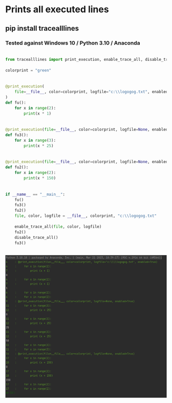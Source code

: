 # Prints all executed lines 

## pip install tracealllines

### Tested against Windows 10 / Python 3.10 / Anaconda 




```python

from tracealllines import print_execution, enable_trace_all, disable_trace_all

colorprint = "green"


@print_execution(
    file=__file__, color=colorprint, logfile="c:\\logogog.txt", enabled=True
)
def fu():
    for x in range(2):
        print(x * 1)


@print_execution(file=__file__, color=colorprint, logfile=None, enabled=True)
def fu3():
    for x in range(3):
        print(x * 25)


@print_execution(file=__file__, color=colorprint, logfile=None, enabled=True)
def fu2():
    for x in range(2):
        print(x * 150)


if __name__ == "__main__":
    fu()
    fu3()
    fu2()
    file, color, logfile = __file__, colorprint, "c:\\logogog.txt"

    enable_trace_all(file, color, logfile)
    fu2()
    disable_trace_all()
    fu3()



```

![](https://github.com/hansalemaos/screenshots/blob/main/lineexecprinter.png?raw=true)